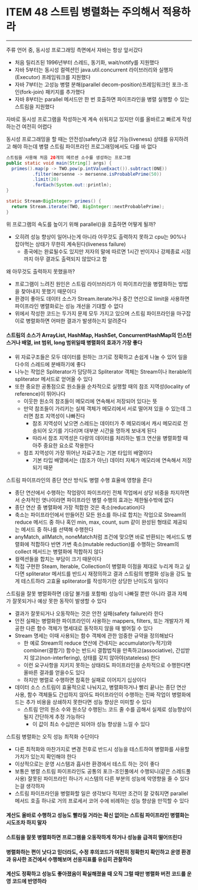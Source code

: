 # ITEM 48 스트림 병렬화는 주의해서 적용하라

--------------------------------------------

주류 언어 중, 동시성 프로그래밍 측면에서 자바는 항상 앞서갔다
* 처음 릴리즈된 1996년부터 스레드, 동기화, wait/notify를 지원했다
* 자바 5부터는 동시성 컬렉션인 java.util.concurrent 라이브러리와 실행자(Executor) 프레임워크를 지원했다
* 자바 7부터는 고성능 병렬 분해(parallel decom-position)프레임워크인 포크-조인(fork-join) 패키지를 추가했다
* 자바 8부터는 parallel 메서드만 한 번 호출하면 파이프라인을 병렬 실행할 수 있는 스트림을 지원했다

자바로 동시성 프로그램을 작성하는게 계속 쉬워지고 있지만 이를 올바르고 빠르게 작성하는건 여전히 어렵다

동시성 프로그래밍을 할 때는 안전성(safety)과 응답 가능(liveness) 상태를 유지하려고 해야 하는데 병렬 스트림 파이프라인 프로그래밍에서도 다를 바 없다

```` java
스트림을 사용해 처음 20개의 메르센 소수를 생성하는 프로그램
public static void main(String[] args) {
  primes().map(p -> TWO.pow(p.intValueExact()).subtract(ONE))
          .filter(mersenne -> mersenne.isProbablePrime(50))
          .limit(20)
          .forEach(System.out::println);
}

static Stream<BigInteger> primes() {
  return Stream.iterate(TWO, BigInteger::nextProbablePrime);
}
````
위 프로그램의 속도를 높이기 위해 parallel()을 호출하면 어떻게 될까?
* 오히려 성능 향상이 일어나는게 아니라 아무것도 출력하지 못하고 cpu는 90%나 잡아먹는 상태가 무한히 계속된다(liveness failure)
  * 종국에는 완료될수도 있지만 저자의 말에 따르면 1시간 반이지나 강제종료 시점까지 아무 결과도 출력되지 않았다고 함
  
왜 아무것도 출력하지 못했을까?
* 프로그램이 느려진 원인은 스트림 라이브러리가 이 파이프라인을 병렬화하는 방법을 찾아내지 못했기 때문이다
* 환경이 좋아도 데이터 소스가 Stream.iterate거나 중간 연산으로 limit을 사용하면 파이프라인 병렬화로는 성능 개선을 기대할 수 없다
* 위에서 작성한 코드는 두가지 문제 모두 가지고 있으며 스트림 파이프라인을 마구잡이로 병렬화하면 어떠한 결과가 발생하는지 알려준다

#### 스트림의 소스가 ArrayList, HashMap, HashSet, ConcurrentHashMap의 인스턴스거나 배열, int 범위, long 범위일때 병렬화의 효과가 가장 좋다
* 위 자료구조들은 모두 데이터를 원하는 크기로 정확하고 손쉽게 나눌 수 있어 일을 다수의 스레드에 분배하기에 좋다
* 나누는 작업은 Spliterator가 담당하고 Spliterator 객체는 Stream이나 Iterable의 spliterator 메서드로 얻어올 수 있다
* 또한 중요한 공통점으로 원소들을 순차적으로 실행할 때의 참조 지역성(locality of reference)이 뛰어나다
  * 이웃한 원소의 참조들이 메모리에 연속해서 저장되어 있다는 뜻
  * 만약 참조들이 가리키는 실제 객체가 메모리에서 서로 떨어져 있을 수 있는데 그러면 참조 지역성이 나빠진다
    * 참조 지역성이 낮으면 스레드는 데이터가 주 메모리에서 캐시 메모리로 전송되어 오기를 기다리며 대부분 시간을 멍하게 보내게 된다
    * 따라서 참조 지역성은 다량의 데이터를 처리하는 벌크 연산을 병렬화할 때 아주 중요한 요소로 작용한다
  * 참조 지역성이 가장 뛰어난 자료구조는 기본 타입의 배열이다
    * 기본 타입 배열에서는 (참조가 아닌) 데이터 자체가 메모리에 연속해서 저장되기 때문

스트림 파이프라인의 종단 연산 방식도 병렬 수행 효율에 영향을 준다

* 종단 연산에서 수행하는 작업량이 파이프라인 전체 작업에서 상당 비중을 차지하면서 순차적인 엿나이라면 파이프라인 병렬 수행의 효과는 제한될수밖에 없다
* 종단 연산 중 병렬화에 가장 적합한 것은 축소(reducation)다
* 축소는 파이프라인에서 만들어진 모든 원소를 하나로 합치는 작업으로 Stream의 reduce 메서드 중 하나 혹인 min, max, count, sum 같이 완성된 형태로 제공되는 메서드 중 하나를 선택해 수행한다
* anyMatch, allMatch, noneMatch처럼 조건에 맞으면 바로 반환되는 메서드도 병렬화에 적합하다 반면 가변 축소(mutable reduction)를 수행하는 Stream의 collect 메서드는 병렬화에 적합하지 않다
* 컬렉션들을 합치는 부담이 크기 때문이다
* 직접 구현한 Steam, Iterable, Collection이 병렬화 이점을 제대로 누리게 하고 싶다면 spliterator 메서드를 반드시 재정의하고 결과 스트림의 병렬화 성능을 강도 높게 테스트하라 고효율 spliterator를 작성하기란 상당한 난이도의 일이다

스트림을 잘못 병렬화하면 (응답 불가를 포함해) 성능이 나빠질 뿐만 아니라 결과 자체가 잘못되거나 예상 못한 동작이 발생할 수 있다
* 결과가 잘못되거나 오동작하는 것은 안전 실패(safety failure)라 한다
* 안전 실패는 병렬화한 파이프라인이 사용하는 mappers, filters, 또는 개발자가 제공한 다른 함수 객체가 명세대로 동작하지 않을 때 벌어질 수 있다
* Stream 명세는 이때 사용되는 함수 객체에 관한 엄중한 규약을 정의해놨다
  * 한 예로 Stream의 reduce 연산에 건네지는 accumulator(누적기)와 combiner(결합기) 함수는 반드시 결합법칙을 만족하고(associative), 간섭받지 않고(non-interfering), 상태를 갖지 않아야(stateless) 한다
  * 이런 요구사항을 지키지 못하는 상태라도 파이프라인을 순차적으로 수행한다면 올바른 결과를 얻을수도 있다
  * 하지만 병렬로 수행하면 참혹한 실패로 이어지기 십상이다
* 데이터 소스 스트림이 효율적으로 나눠지고, 병렬화하거나 빨리 끝나는 종단 연산 사용, 함수 객체들도 간섭하지 않아도 파이프라인이 수행하는 진짜 작업이 병렬화에 드는 추가 비용을 상쇄하지 못한다면 성능 향상은 미미할 수 있다
  * 스트림 안의 원소 수와 원소당 수행된느 코드 줄 수를 곱해서 실제로 성능향상이 될지 간단하게 추정 가능하다
    * 이 값이 최소 수십만은 되어야 성능 향상을 느낄 수 있다

스트림 병렬화는 오직 성능 최적화 수단이다
* 다른 최적화와 마찬가지로 변경 전후로 반드시 성능을 테스트하여 병렬화를 사용할 가치가 있는지 확인해야 한다
* 이상적으로는 운영 시스템과 흡사한 환경에서 테스트 하는 것이 좋다
* 보통은 병렬 스트림 파이프라인도 공통의 포크-조인풀에서 수행되니(같은 스레드풀 사용) 잘못된 파이프라인 하나가 시스템의 다른 부분의 성능에 악영향을 줄 수 있다는걸 생각하자
* 스트림 파이프라인을 병렬화할 일은 생각보다 적지만 조건이 잘 갖춰지면 parallel 메서드 호출 하나로 거의 프로세서 코어 수에 비례하는 성능 향상을 만끽할 수 있다


#### 계산도 올바로 수행하고 성능도 빨라질 거라는 확신 없이는 스트림 파이프라인 병렬화는 시도조차 하지 말자
#### 스트림을 잘못 병렬화하면 프로그램을 오동작하게 하거나 성능을 급격히 떨어뜨린다
#### 병렬화하는 편이 낫다고 믿더라도, 수정 후의코드가 여전히 정확한지 확인하고 운영 환경과 유사한 조건에서 수행해보며 선응지표를 유심히 관찰하라
#### 계산도 정확하고 성능도 좋아졌음이 확실해졌을 때 오직 그럴 때만 병렬화 버전 코드를 운영 코드에 반영하라
